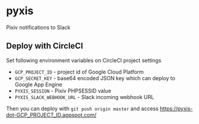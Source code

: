 pyxis
============

Pixiv notifications to Slack

## Deploy with CircleCI

Set following environment variables on CircleCI project settings

- `GCP_PROJECT_ID` - project id of Google Cloud Platform
- `GCP_SECRET_KEY` - base64 encoded JSON key which can deploy to Google App Engine
- `PYXIS_SESSION` - Pixiv PHPSESSID value
- `PYXIS_SLACK_WEBHOOK_URL` - Slack incoming webhook URL

Then you can deploy with `git push origin master` and access https://pyxis-dot-GCP_PROJECT_ID.appspot.com/
